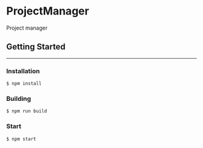# ProjectManager

Project manager

## Getting Started

___

### Installation
``` $ npm install ```

### Building
``` $ npm run build ```

### Start
``` $ npm start ```